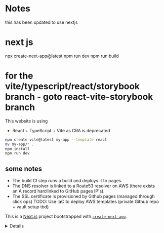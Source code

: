# Notes
this has been updated to use nextjs

# next js
npx create-next-app@latest
npm run dev
npm run build

# for the vite/typescript/react/storybook branch - goto react-vite-storybook branch
This website is using
- React + TypeScript + Vite as CRA is deprecated

```sh
npm create vite@latest my-app --template react
mv my-app/* .
npm install
npm run dev
```

## some notes
- The build CI step runs a build and deploys it to pages.
- The DNS resolver is linked to a Route53 resolver on AWS (there exists an A record hardlinked to GitHub pages IP's).
- The SSL certificate is provisioned by Github pages (managed through click ops) TODO: Use IaC to deploy AWS templates (private Github repo + vault setup tbd)


This is a [Next.js](https://nextjs.org) project bootstrapped with [`create-next-app`](https://nextjs.org/docs/app/api-reference/cli/create-next-app).

<details>
## Getting Started

First, run the development server:

```bash
npm run dev
# or
yarn dev
# or
pnpm dev
# or
bun dev
```

Open [http://localhost:3000](http://localhost:3000) with your browser to see the result.

You can start editing the page by modifying `app/page.tsx`. The page auto-updates as you edit the file.

This project uses [`next/font`](https://nextjs.org/docs/app/building-your-application/optimizing/fonts) to automatically optimize and load [Geist](https://vercel.com/font), a new font family for Vercel.

## Learn More

To learn more about Next.js, take a look at the following resources:

- [Next.js Documentation](https://nextjs.org/docs) - learn about Next.js features and API.
- [Learn Next.js](https://nextjs.org/learn) - an interactive Next.js tutorial.

You can check out [the Next.js GitHub repository](https://github.com/vercel/next.js) - your feedback and contributions are welcome!

## Deploy on Vercel

The easiest way to deploy your Next.js app is to use the [Vercel Platform](https://vercel.com/new?utm_medium=default-template&filter=next.js&utm_source=create-next-app&utm_campaign=create-next-app-readme) from the creators of Next.js.

Check out our [Next.js deployment documentation](https://nextjs.org/docs/app/building-your-application/deploying) for more details.
</details>
